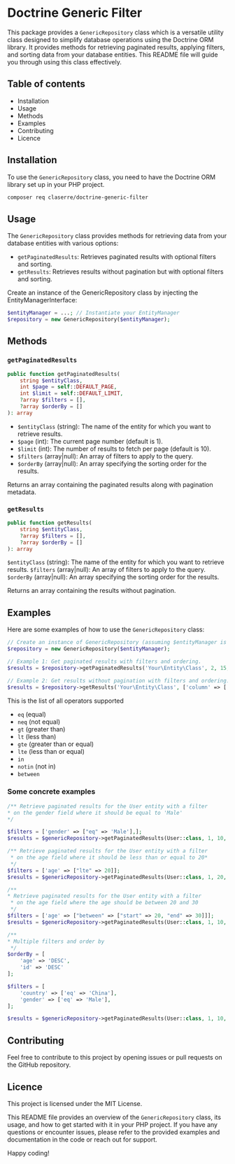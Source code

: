 # Doctrine Generic Filter

This package provides a `GenericRepository` class which is a versatile utility class designed 
to simplify database operations using the Doctrine ORM library. 
It provides methods for retrieving paginated results, applying filters, 
and sorting data from your database entities. This README file will guide you through using this class effectively.


## Table of contents

- Installation
- Usage
- Methods
- Examples
- Contributing
- Licence

## Installation
To use the `GenericRepository` class, you need to have the Doctrine ORM 
library set up in your PHP project. 

``` bash
composer req claserre/doctrine-generic-filter
```

## Usage
The `GenericRepository` class provides methods for retrieving data from your database entities with various options:

- `getPaginatedResults`: Retrieves paginated results with optional filters and sorting.
- `getResults`: Retrieves results without pagination but with optional filters and sorting.

Create an instance of the GenericRepository class by injecting the EntityManagerInterface:

```php
$entityManager = ...; // Instantiate your EntityManager
$repository = new GenericRepository($entityManager);
```

## Methods
### `getPaginatedResults`

```php
public function getPaginatedResults(
    string $entityClass,
    int $page = self::DEFAULT_PAGE,
    int $limit = self::DEFAULT_LIMIT,
    ?array $filters = [],
    ?array $orderBy = []
): array
```

- `$entityClass` (string): The name of the entity for which you want to retrieve results.
- `$page` (int): The current page number (default is 1).
- `$limit` (int): The number of results to fetch per page (default is 10).
- `$filters` (array|null): An array of filters to apply to the query.
- `$orderBy` (array|null): An array specifying the sorting order for the results.

Returns an array containing the paginated results along with pagination metadata.

### `getResults`

```php
public function getResults(
    string $entityClass,
    ?array $filters = [],
    ?array $orderBy = []
): array
```

`$entityClass` (string): The name of the entity for which you want to retrieve results.
`$filters` (array|null): An array of filters to apply to the query.
`$orderBy` (array|null): An array specifying the sorting order for the results.

Returns an array containing the results without pagination.

## Examples

Here are some examples of how to use the `GenericRepository` class:

```php
// Create an instance of GenericRepository (assuming $entityManager is already instantiated).
$repository = new GenericRepository($entityManager);

// Example 1: Get paginated results with filters and ordering.
$results = $repository->getPaginatedResults('Your\Entity\Class', 2, 15, ['column' => ['operator' => 'value']], ['column' => 'ASC']);

// Example 2: Get results without pagination with filters and ordering.
$results = $repository->getResults('Your\Entity\Class', ['column' => ['operator' => 'value']], ['column' => 'ASC']);
```

This is the list of all operators supported

- `eq` (equal)
- `neq` (not equal)
- `gt` (greater than)
- `lt` (less than)
- `gte` (greater than or equal)
- `lte` (less than or equal)
- `in`
- `notin` (not in)
- `between`

### Some concrete examples
```php
/** Retrieve paginated results for the User entity with a filter
* on the gender field where it should be equal to 'Male'
*/

$filters = ['gender' => ["eq" => 'Male'],];
$results = $genericRepository->getPaginatedResults(User::class, 1, 10, $filters);
```

```php
/** Retrieve paginated results for the User entity with a filter 
 * on the age field where it should be less than or equal to 20*
 */
$filters = ['age' => ["lte" => 20]];
$results = $genericRepository->getPaginatedResults(User::class, 1, 20, $filters);
```

```php
/**
* Retrieve paginated results for the User entity with a filter 
 * on the age field where the age should be between 20 and 30
 */
$filters = ['age' => ["between" => ["start" => 20, "end" => 30]]];
$results = $genericRepository->getPaginatedResults(User::class, 1, 10, $filters);
```

```php
/**
* Multiple filters and order by
 */
$orderBy = [
    'age' => 'DESC',
    'id' => 'DESC'
];

$filters = [
    'country' => ['eq' => 'China'],
    'gender' => ['eq' => 'Male'],
];

$results = $genericRepository->getPaginatedResults(User::class, 1, 10, $filters, $orderBy);
```

## Contributing
Feel free to contribute to this project by opening issues or pull requests on the GitHub repository.

## Licence
This project is licensed under the MIT License.


This README file provides an overview of the `GenericRepository` class, its usage, and how to get started with it in your PHP project. If you have any questions or encounter issues, please refer to the provided examples and documentation in the code or reach out for support.

Happy coding!